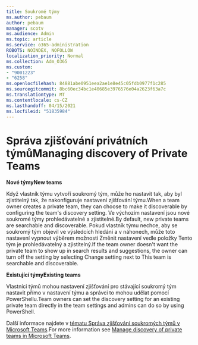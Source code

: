 ```yaml
---
title: Soukromé týmy
ms.author: pebaum
author: pebaum
manager: scotv
ms.audience: Admin
ms.topic: article
ms.service: o365-administration
ROBOTS: NOINDEX, NOFOLLOW
localization_priority: Normal
ms.collection: Adm_O365
ms.custom:
- "9001223"
- "6258"
ms.openlocfilehash: 84881abe0951eea2ae1e8e45c05fdb0977f1c285
ms.sourcegitcommit: 8bc60ec34bc1e40685e3976576e04a2623f63a7c
ms.translationtype: MT
ms.contentlocale: cs-CZ
ms.lasthandoff: 04/15/2021
ms.locfileid: "51835984"
---
```

# <a name="managing-discovery-of-private-teams"></a><span data-ttu-id="24c6f-102">Správa zjišťování privátních týmů</span><span class="sxs-lookup"><span data-stu-id="24c6f-102">Managing discovery of Private Teams</span></span>

<span data-ttu-id="24c6f-103">**Nové týmy**</span><span class="sxs-lookup"><span data-stu-id="24c6f-103">**New teams**</span></span>

<span data-ttu-id="24c6f-104">Když vlastník týmu vytvoří soukromý tým, může ho nastavit tak, aby byl zjistitelný tak, že nakonfiguruje nastavení zjišťování týmu.</span><span class="sxs-lookup"><span data-stu-id="24c6f-104">When a team owner creates a private team, they can choose to make it discoverable by configuring the team's discovery setting.</span></span> <span data-ttu-id="24c6f-105">Ve výchozím nastavení jsou nové soukromé týmy prohledávatelné a zjistitelné.</span><span class="sxs-lookup"><span data-stu-id="24c6f-105">By default, new private teams are searchable and discoverable.</span></span> <span data-ttu-id="24c6f-106">Pokud vlastník týmu nechce, aby se soukromý tým objevil ve výsledcích hledání a v náhonech, může toto nastavení vypnout výběrem možnosti Změnit nastavení vedle položky Tento tým je prohledávatelný a zjistitelný.</span><span class="sxs-lookup"><span data-stu-id="24c6f-106">If the team owner doesn't want the private team to show up in search results and suggestions, the owner can turn off the setting by selecting Change setting next to This team is searchable and discoverable.</span></span>  

<span data-ttu-id="24c6f-107">**Existující týmy**</span><span class="sxs-lookup"><span data-stu-id="24c6f-107">**Existing teams**</span></span>

<span data-ttu-id="24c6f-108">Vlastníci týmů mohou nastavení zjišťování pro stávající soukromý tým nastavit přímo v nastavení týmu a správci to mohou udělat pomocí PowerShellu.</span><span class="sxs-lookup"><span data-stu-id="24c6f-108">Team owners can set the discovery setting for an existing private team directly in the team settings and admins can do so by using PowerShell.</span></span>  

<span data-ttu-id="24c6f-109">Další informace najdete v  [tématu Správa zjišťování soukromých týmů v Microsoft Teams](https://docs.microsoft.com/microsoftteams/manage-discovery-of-private-teams).</span><span class="sxs-lookup"><span data-stu-id="24c6f-109">For more information see  [Manage discovery of private teams in Microsoft Teams](https://docs.microsoft.com/microsoftteams/manage-discovery-of-private-teams).</span></span>
